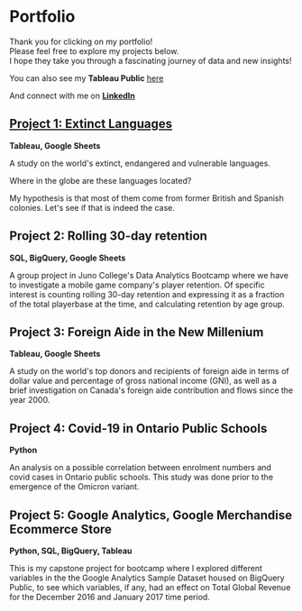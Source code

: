 # Portfolio
Thank you for clicking on my portfolio!  
Please feel free to explore my projects below.  
I hope they take you through a fascinating journey of data and new insights!

You can also see my **Tableau Public** [here](https://public.tableau.com/app/profile/ruby.rondina) 

And connect with me on [**LinkedIn**](https://www.linkedin.com/in/ruby-rondina-39315a16/)

## [Project 1: Extinct Languages](https://github.com/RubyRondina/Project-1--Extinct-Languages)
**Tableau, Google Sheets**

A study on the world's extinct, endangered and vulnerable languages.  

Where in the globe are these languages located?

My hypothesis is that most of them come from former British and Spanish colonies.  Let's see if that is indeed the case.


## Project 2: Rolling 30-day retention 
**SQL, BigQuery, Google Sheets**

A group project in Juno College's Data Analytics Bootcamp where we have to investigate a mobile game company's player retention. Of specific interest is counting rolling 30-day retention and expressing it as a fraction of the total playerbase at the time, and calculating retention by age group.


## Project 3: Foreign Aide in the New Millenium
**Tableau, Google Sheets**

A study on the world's top donors and recipients of foreign aide in terms of dollar value and percentage of gross national income (GNI), as well as a brief investigation on Canada's foreign aide contribution and flows since the year 2000.


## Project 4: Covid-19 in Ontario Public Schools
**Python**

An analysis on a possible correlation between enrolment numbers and covid cases in Ontario public schools.  This study was done prior to the emergence of the Omicron variant.


## Project 5: Google Analytics, Google Merchandise Ecommerce Store
**Python, SQL, BigQuery, Tableau**

This is my capstone project for bootcamp where I explored different variables in the the Google Analytics Sample Dataset housed on BigQuery Public, to see which variables, if any, had an effect on Total Global Revenue for the December 2016 and January 2017 time period.
